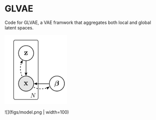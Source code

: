 # GLVAE
Code for GLVAE, a VAE framwork that aggregates both local and global latent spaces.

<img src="figs/model.png" data-canonical-src="figs/model.png" width="200" />

![](figs/model.png | width=100)
